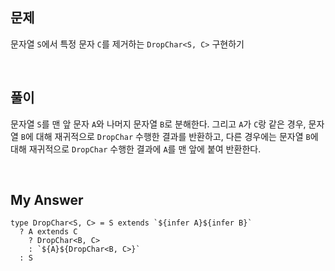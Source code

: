 ## 문제

문자열 `S`에서 특정 문자 `C`를 제거하는 `DropChar<S, C>` 구현하기

<br>

## 풀이

문자열 `S`를 맨 앞 문자 `A`와 나머지 문자열 `B`로 분해한다. 그리고 `A`가 `C`랑 같은 경우, 문자열 `B`에 대해 재귀적으로 `DropChar` 수행한 결과를 반환하고, 다른 경우에는 문자열 `B`에 대해 재귀적으로 `DropChar` 수행한 결과에 `A`를 맨 앞에 붙여 반환한다.

<br>

## My Answer

```tsx
type DropChar<S, C> = S extends `${infer A}${infer B}`
  ? A extends C
    ? DropChar<B, C>
    : `${A}${DropChar<B, C>}`
  : S
```